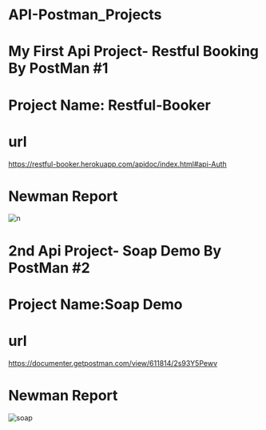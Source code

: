 # API-Postman_Projects

# My First Api Project- Restful Booking By PostMan #1

# Project Name: Restful-Booker

# url
https://restful-booker.herokuapp.com/apidoc/index.html#api-Auth

# Newman Report

![n](https://github.com/Aamrutraibagi/API-Postman_Projects/assets/120326509/4f17e3dd-d7c9-420b-97a8-3c6c2d64c2f6)



# 2nd Api Project- Soap Demo By PostMan #2

# Project Name:Soap Demo

# url
https://documenter.getpostman.com/view/611814/2s93Y5Pewv

# Newman Report
![soap](https://github.com/Aamrutraibagi/API-Postman_Projects/assets/120326509/2c5a43d4-b962-4047-98d8-b2c033444f3a)



